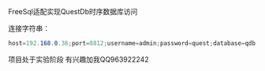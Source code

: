 FreeSql适配实现QuestDb时序数据库访问

连接字符串：

~~~c#
host=192.168.0.36;port=8812;username=admin;password=quest;database=qdb;ServerCompatibilityMode=NoTypeLoading;
~~~

项目处于实验阶段 有兴趣加我QQ963922242
